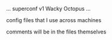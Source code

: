 ... superconf v1 Wacky Octopus ...


config files that I use across machines

comments will be in the files themselves
